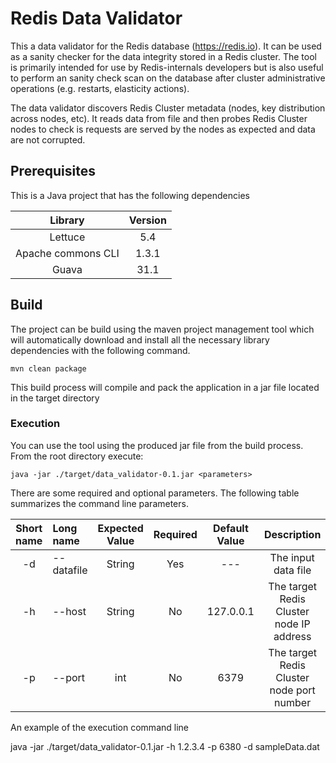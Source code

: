 # Redis Data Validator

This a data validator for the Redis database (https://redis.io).
It can be used as a sanity checker for the data integrity stored in a Redis cluster.
The tool is primarily intended for use by Redis-internals developers but is also useful to perform an sanity check scan on the database after cluster administrative operations (e.g. restarts, elasticity actions).

The data validator discovers Redis Cluster metadata (nodes, key distribution across nodes, etc). It reads data from file and then probes Redis Cluster nodes to check is requests are served by the nodes as expected and data are not corrupted.


## Prerequisites

This is a Java project that has the following dependencies 

| Library				| Version |
| :----:				| :----:  |
| Lettuce				| 5.4	  |
| Apache commons CLI	| 1.3.1   |
| Guava					| 31.1	  | 

## Build

The project can be build using the maven project management tool which will automatically download and install all the necessary library dependencies with the following command.

```console
mvn clean package
```

This build process will compile and pack the application in a jar file located in the target directory

### Execution
You can use the tool using the produced jar file from the build process.
From the root directory execute:

```console
java -jar ./target/data_validator-0.1.jar <parameters>
```

There are some required and optional parameters. The following table summarizes the command line parameters.

| Short name	| Long name	| Expected Value	| Required	| Default Value| Description |
| :----:	| :----	| :----: | :----:	| :----: |	:---: |
|	-d | --datafile| String	|	Yes	| ---	| The input data file|
|	-h | --host	|	String | No | 127.0.0.1 | The target Redis Cluster node IP address |
|	-p | --port	|	int |	No | 6379	| The target Redis Cluster node port number|

An example of the execution command line

java -jar ./target/data_validator-0.1.jar -h 1.2.3.4 -p 6380 -d sampleData.dat


